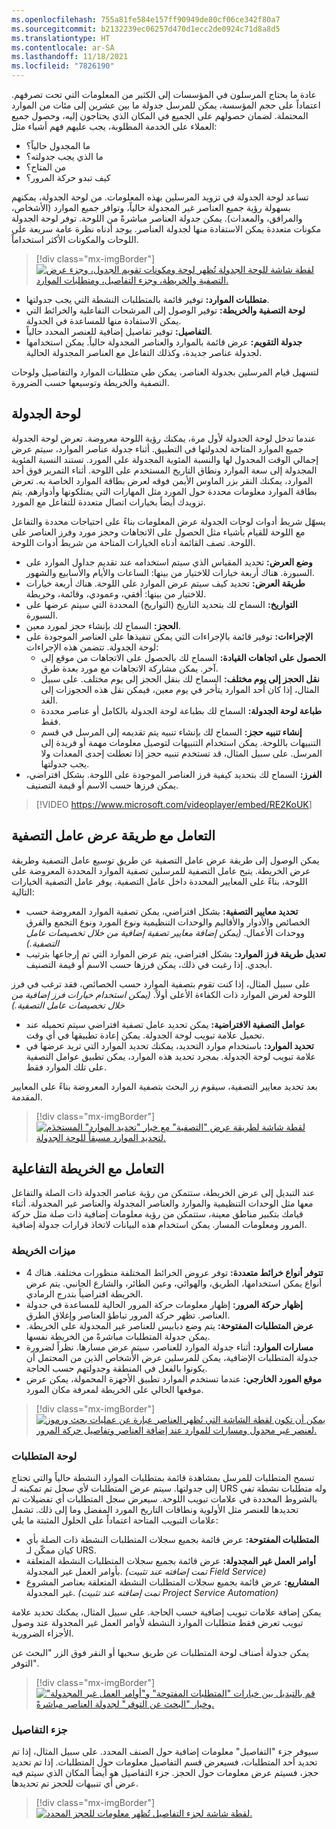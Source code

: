 ```yaml
---
ms.openlocfilehash: 755a81fe584e157ff90949de80cf06ce342f80a7
ms.sourcegitcommit: b2132239ec06257d470d1ecc2de0924c71d8a8d5
ms.translationtype: HT
ms.contentlocale: ar-SA
ms.lasthandoff: 11/18/2021
ms.locfileid: "7826190"
---
```

عادة ما يحتاج المرسلون في المؤسسات إلى الكثير من المعلومات التي تحت تصرفهم. اعتماداً على حجم المؤسسة، يمكن للمرسل جدولة ما بين عشرين إلى مئات من الموارد المحتملة. لضمان حصولهم على الجميع في المكان الذي يحتاجون إليه، وحصول جميع العملاء على الخدمة المطلوبة، يجب عليهم فهم أشياء مثل:

-   ما المجدول حالياً؟
-   ما الذي يجب جدولته؟
-   من المتاح؟
-   كيف تبدو حركة المرور؟

تساعد لوحة الجدولة في تزويد المرسلين بهذه المعلومات. من لوحة الجدولة، يمكنهم بسهولة رؤية جميع العناصر غير المجدولة حالياً، وتوافر جميع الموارد (الأشخاص، والمرافق، والمعدات). يمكن جدولة العناصر مباشرةً من اللوحة. توفر لوحة الجدولة مكونات متعددة يمكن الاستفادة منها لجدولة العناصر. يوجد أدناه نظرة عامة سريعة على اللوحات والمكونات الأكثر استخداماً.

> [!div class="mx-imgBorder"]
> [![لقطة شاشة للوحة الجدولة تُظهر لوحة ومكونات تقويم الجدول، وجزء عرض التصفية والخريطة، وجزء التفاصيل، ومتطلبات الموارد.](../media/MSO-Unit2-1.png)](../media/MSO-Unit2-1.png#lightbox)

-   **متطلبات الموارد:** توفير قائمة بالمتطلبات النشطة التي يجب جدولتها.
-   **لوحة التصفية والخريطة‬:** توفير الوصول إلى المرشحات التفاعلية والخرائط التي يمكن الاستفادة منها للمساعدة في الجدولة.
-   **التفاصيل:** توفير تفاصيل إضافية للعنصر المحدد حالياً.
-   **جدولة التقويم:** عرض قائمة بالموارد والعناصر المجدولة حالياً. يمكن استخدامها لجدولة عناصر جديدة، وكذلك التفاعل مع العناصر المجدولة الحالية.

لتسهيل قيام المرسلين بجدولة العناصر، يمكن طي متطلبات الموارد والتفاصيل ولوحات التصفية والخريطة وتوسيعها حسب الضرورة.

## <a name="schedule-board"></a>لوحة الجدولة

عندما تدخل لوحة الجدولة لأول مرة، يمكنك رؤية اللوحة معروضة. تعرض لوحة الجدولة جميع الموارد المتاحة لجدولتها في التطبيق. أثناء جدولة عناصر الموارد، سيتم عرض إجمالي الوقت المجدول لها والنسبة المئوية المجدولة على المورد. تستند النسبة المئوية المجدولة إلى سعة الموارد ونطاق التاريخ المستخدم على اللوحة. أثناء التمرير فوق أحد الموارد، يمكنك النقر بزر الماوس الأيمن فوقه لعرض بطاقة الموارد الخاصة به. تعرض بطاقة الموارد معلومات محددة حول المورد مثل المهارات التي يمتلكونها وأدوارهم. يتم تزويدك أيضاً بخيارات اتصال متعددة للتفاعل مع المورد.

يسهّل شريط أدوات لوحات الجدولة عرض المعلومات بناءً على احتياجات محددة والتفاعل مع اللوحة للقيام بأشياء مثل الحصول على الاتجاهات وحجز مورد وفرز العناصر على اللوحة. تصف القائمة أدناه الخيارات المتاحة من شريط أدوات اللوحة.

-   **وضع العرض:** تحديد المقياس الذي سيتم استخدامه عند تقديم جداول الموارد على السبورة. هناك أربعة خيارات للاختيار من بينها: الساعات والأيام والأسابيع والشهور.
-   **طريقة العرض:** تحديد كيف سيتم عرض الموارد على اللوحة. هناك أربعة خيارات للاختيار من بينها: أفقي، وعمودي، وقائمة، وخريطة.
-   **التواريخ:** السماح لك بتحديد التاريخ (التواريخ) المحددة التي سيتم عرضها على السبورة.
-   **الحجز:** السماح لك بإنشاء حجز لمورد معين.
-   **الإجراءات:** توفير قائمة بالإجراءات التي يمكن تنفيذها على العناصر الموجودة على لوحة الجدولة. تتضمن هذه الإجراءات:
    -   **الحصول على اتجاهات القيادة:** السماح لك بالحصول على الاتجاهات من موقع إلى آخر. يمكن مشاركة الاتجاهات مع مورد بعدة طرق.
    -   **نقل الحجز إلى يوم مختلف:** السماح لك بنقل الحجز إلى يوم مختلف. على سبيل المثال، إذا كان أحد الموارد يتأخر في يوم معين، فيمكن نقل هذه الحجوزات إلى الغد.
    -   **طباعة لوحة الجدولة‬:** السماح لك بطباعة لوحة الجدولة بالكامل أو عناصر محددة فقط.
    -   **إنشاء تنبيه حجز:** السماح لك بإنشاء تنبيه يتم تقديمه إلى المرسل في قسم التنبيهات باللوحة. يمكن استخدام التنبيهات لتوصيل معلومات مهمة أو فريدة إلى المرسل. على سبيل المثال، قد تستخدم تنبيه حجز إذا تعطلت إحدى المعدات ولا يجب جدولتها.
-   **الفرز:** السماح لك بتحديد كيفية فرز العناصر الموجودة على اللوحة. بشكل افتراضي، يمكن فرزها حسب الاسم أو قيمة التصنيف.

> [!VIDEO <https://www.microsoft.com/videoplayer/embed/RE2KoUK>]

## <a name="working-with-the-filter-view"></a>التعامل مع طريقة عرض عامل التصفية

يمكن الوصول إلى طريقة عرض عامل التصفية عن طريق توسيع عامل التصفية وطريقة عرض الخريطة. يتيح عامل التصفية للمرسلين تصفية الموارد المحددة المعروضة على اللوحة، بناءً على المعايير المحددة داخل عامل التصفية. يوفر عامل التصفية الخيارات التالية:

-   **تحديد معايير التصفية:** بشكل افتراضي، يمكن تصفية الموارد المعروضة حسب الخصائص والأدوار والأقاليم والوحدات التنظيمية ونوع المورد ونوع التجمع والفرق ووحدات الأعمال.
    *(يمكن إضافة معايير تصفية إضافية من خلال تخصيصات عامل التصفية.)*
-   **تعديل طريقة فرز الموارد:** بشكل افتراضي، يتم عرض الموارد التي تم إرجاعها بترتيب أبجدي. إذا رغبت في ذلك، يمكن فرزها حسب الاسم أو قيمة التصنيف.

على سبيل المثال، إذا كنت تقوم بتصفية الموارد حسب الخصائص، فقد ترغب في فرز اللوحة لعرض الموارد ذات الكفاءة الأعلى أولاً. *(يمكن استخدام خيارات فرز إضافية من خلال تخصيصات عامل التصفية.)*

-   **عوامل التصفية الافتراضية:** يمكن تحديد عامل تصفية افتراضي سيتم تحميله عند تحميل علامة تبويب لوحة الجدولة. يمكن إعادة تطبيقها في أي وقت.
-   **تحديد الموارد:** باستخدام موارد التحديد، يمكنك تحديد الموارد التي تريد عرضها في علامة تبويب لوحة الجدولة. بمجرد تحديد هذه الموارد، يمكن تطبيق عوامل التصفية على تلك الموارد فقط.

بعد تحديد معايير التصفية، سيقوم زر البحث بتصفية الموارد المعروضة بناءً على المعايير المقدمة.

> [!div class="mx-imgBorder"]
> [![لقطة شاشة لطريقة عرض "التصفية" مع خيار "تحديد الموارد" المستخدَم لتحديد الموارد مسبقاً للوحة الجدولة.](../media/MSO-Unit2-4.png)](../media/MSO-Unit2-4.png#lightbox)

## <a name="working-with-the-interactive-map"></a>التعامل مع الخريطة التفاعلية

عند التبديل إلى عرض الخريطة، ستتمكن من رؤية عناصر الجدولة ذات الصلة والتفاعل معها مثل الوحدات التنظيمية والموارد والعناصر المجدولة والعناصر غير المجدولة. أثناء قيامك بتكبير مناطق معينة، ستتمكن من رؤية معلومات إضافية ذات صلة مثل حركة المرور ومعلومات المسار. يمكن استخدام هذه البيانات لاتخاذ قرارات جدولة إضافية.

### <a name="map-features"></a>ميزات الخريطة

-   **تتوفر أنواع خرائط متعددة:** توفر عروض الخرائط المختلفة منظورات مختلفة. هناك 4 أنواع يمكن استخدامها، الطريق، والهوائي، وعين الطائر، والشارع الجانبي. يتم عرض الخريطة افتراضياً بتدرج الرمادي.
-   **إظهار حركة المرور:** إظهار معلومات حركة المرور الحالية للمساعدة في جدولة العناصر. تظهر حركة المرور تباطؤ العناصر وإغلاق الطرق.
-   **عرض المتطلبات المفتوحة:** يتم وضع دبابيس للعناصر غير المجدولة على الخريطة. يمكن جدولة المتطلبات مباشرةً من الخريطة نفسها.
-   **مسارات الموارد:** أثناء جدولة الموارد للعناصر، سيتم عرض مسارها. نظراً لضرورة جدولة المتطلبات الإضافية، يمكن للمرسلين عرض الأشخاص الذين من المحتمل أن يكونوا بالفعل في المنطقة وجدولتهم حسب الحاجة.
-   **موقع المورد الخارجي:** عندما تستخدم الموارد تطبيق الأجهزة المحمولة، يمكن عرض موقعها الحالي على الخريطة لمعرفة مكان المورد.

> [!div class="mx-imgBorder"]
> [![يمكن أن تكون لقطة الشاشة التي تُظهر العناصر عبارة عن عمليات بحث ورموز لعنصر غير مجدول ومسارات للموارد عند إضافة العناصر وتفاصيل حركة المرور.](../media/MSO-Unit2-5.png)](../media/MSO-Unit2-5.png#lightbox)

### <a name="requirements-panel"></a>لوحة المتطلبات

تسمح المتطلبات للمرسل بمشاهدة قائمة بمتطلبات الموارد النشطة حالياً والتي تحتاج إلى جدولتها. سيتم عرض المتطلبات لأي سجل تم تمكينه لـ URS وله متطلبات نشطة تفي بالشروط المحددة في علامات تبويب اللوحة. سيعرض سجل المتطلبات أي تفضيلات تم تحديدها للعنصر مثل الأولوية ونطاقات التاريخ المورد المفضل وما إلى ذلك. تشمل علامات التبويب المتاحة اعتماداً على الحلول المثبتة ما يلي:

-   **المتطلبات المفتوحة:** عرض قائمة بجميع سجلات المتطلبات النشطة ذات الصلة بأي كيان ممكّن لـ URS.
-   **أوامر العمل غير المجدولة:** عرض قائمة بجميع سجلات المتطلبات النشطة المتعلقة بأوامر العمل غير المجدولة. *(تمت إضافته عند تثبيت Field Service)*
-   **المشاريع:** عرض قائمة بجميع سجلات المتطلبات النشطة المتعلقة بعناصر المشروع غير المجدولة. *(تمت إضافته عند تثبيت Project Service Automation)*

يمكن إضافة علامات تبويب إضافية حسب الحاجة. على سبيل المثال، يمكنك تحديد علامة تبويب تعرض فقط متطلبات الموارد النشطة لأوامر العمل غير المجدولة عند وصول الأجزاء الضرورية.

يمكن جدولة أصناف لوحة المتطلبات عن طريق سحبها أو النقر فوق الزر "البحث عن التوفر".

> [!div class="mx-imgBorder"]
> [![قم بالتبديل بين خيارات "المتطلبات المفتوحة" و"أوامر العمل غير المجدولة" وخيار "البحث عن التوفر" لجدولة العناصر مباشرةً.](../media/MSO-Unit2-6.png)](../media/MSO-Unit2-6.png#lightbox)

### <a name="details-pane"></a>جزء التفاصيل

سيوفر جزء "التفاصيل" معلومات إضافية حول الصنف المحدد. على سبيل المثال، إذا تم تحديد أحد المتطلبات، فسيعرض قسم التفاصيل معلومات حول المتطلبات. إذا تم تحديد حجز، فسيتم عرض معلومات حول الحجز. جزء التفاصيل هو أيضاً المكان الذي سيتم فيه عرض أي تنبيهات للحجز تم تحديدها.

> [!div class="mx-imgBorder"]
> [![لقطة شاشة لجزء التفاصيل تُظهر معلومات للحجز المحدد.](../media/MSO-Unit2-7.png)](../media/MSO-Unit2-7.png#lightbox)
